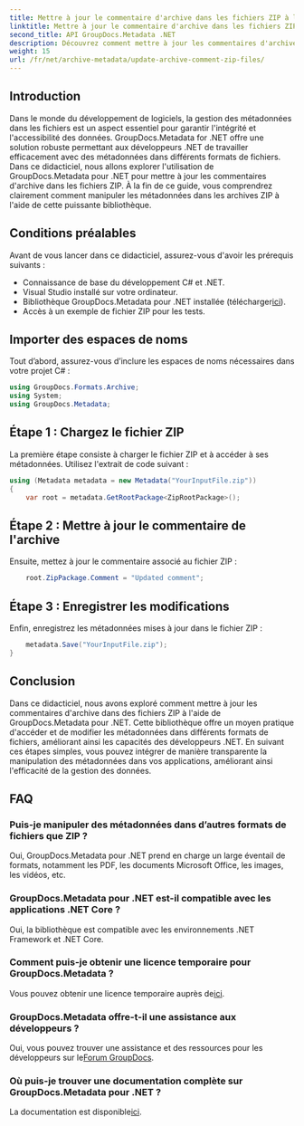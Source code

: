 ```yaml
---
title: Mettre à jour le commentaire d'archive dans les fichiers ZIP à l'aide de .NET
linktitle: Mettre à jour le commentaire d'archive dans les fichiers ZIP à l'aide de .NET
second_title: API GroupDocs.Metadata .NET
description: Découvrez comment mettre à jour les commentaires d'archive dans des fichiers ZIP à l'aide de GroupDocs.Metadata pour .NET. Améliorez facilement la gestion des métadonnées dans les applications C#.
weight: 15
url: /fr/net/archive-metadata/update-archive-comment-zip-files/
---
```

## Introduction
Dans le monde du développement de logiciels, la gestion des métadonnées dans les fichiers est un aspect essentiel pour garantir l'intégrité et l'accessibilité des données. GroupDocs.Metadata for .NET offre une solution robuste permettant aux développeurs .NET de travailler efficacement avec des métadonnées dans différents formats de fichiers. Dans ce didacticiel, nous allons explorer l'utilisation de GroupDocs.Metadata pour .NET pour mettre à jour les commentaires d'archive dans les fichiers ZIP. À la fin de ce guide, vous comprendrez clairement comment manipuler les métadonnées dans les archives ZIP à l'aide de cette puissante bibliothèque.
## Conditions préalables
Avant de vous lancer dans ce didacticiel, assurez-vous d'avoir les prérequis suivants :
- Connaissance de base du développement C# et .NET.
- Visual Studio installé sur votre ordinateur.
-  Bibliothèque GroupDocs.Metadata pour .NET installée (télécharger[ici](https://releases.groupdocs.com/metadata/net/)).
- Accès à un exemple de fichier ZIP pour les tests.

## Importer des espaces de noms
Tout d’abord, assurez-vous d’inclure les espaces de noms nécessaires dans votre projet C# :
```csharp
using GroupDocs.Formats.Archive;
using System;
using GroupDocs.Metadata;
```
## Étape 1 : Chargez le fichier ZIP
La première étape consiste à charger le fichier ZIP et à accéder à ses métadonnées. Utilisez l'extrait de code suivant :
```csharp
using (Metadata metadata = new Metadata("YourInputFile.zip"))
{
    var root = metadata.GetRootPackage<ZipRootPackage>();
```
## Étape 2 : Mettre à jour le commentaire de l'archive
Ensuite, mettez à jour le commentaire associé au fichier ZIP :
```csharp
    root.ZipPackage.Comment = "Updated comment";
```
## Étape 3 : Enregistrer les modifications
Enfin, enregistrez les métadonnées mises à jour dans le fichier ZIP :
```csharp
    metadata.Save("YourInputFile.zip");
}
```

## Conclusion
Dans ce didacticiel, nous avons exploré comment mettre à jour les commentaires d'archive dans des fichiers ZIP à l'aide de GroupDocs.Metadata pour .NET. Cette bibliothèque offre un moyen pratique d'accéder et de modifier les métadonnées dans différents formats de fichiers, améliorant ainsi les capacités des développeurs .NET. En suivant ces étapes simples, vous pouvez intégrer de manière transparente la manipulation des métadonnées dans vos applications, améliorant ainsi l'efficacité de la gestion des données.

## FAQ
### Puis-je manipuler des métadonnées dans d’autres formats de fichiers que ZIP ?
Oui, GroupDocs.Metadata pour .NET prend en charge un large éventail de formats, notamment les PDF, les documents Microsoft Office, les images, les vidéos, etc.
### GroupDocs.Metadata pour .NET est-il compatible avec les applications .NET Core ?
Oui, la bibliothèque est compatible avec les environnements .NET Framework et .NET Core.
### Comment puis-je obtenir une licence temporaire pour GroupDocs.Metadata ?
 Vous pouvez obtenir une licence temporaire auprès de[ici](https://purchase.groupdocs.com/temporary-license/).
### GroupDocs.Metadata offre-t-il une assistance aux développeurs ?
 Oui, vous pouvez trouver une assistance et des ressources pour les développeurs sur le[Forum GroupDocs](https://forum.groupdocs.com/c/metadata/14).
### Où puis-je trouver une documentation complète sur GroupDocs.Metadata pour .NET ?
 La documentation est disponible[ici](https://tutorials.groupdocs.com/metadata/net/).